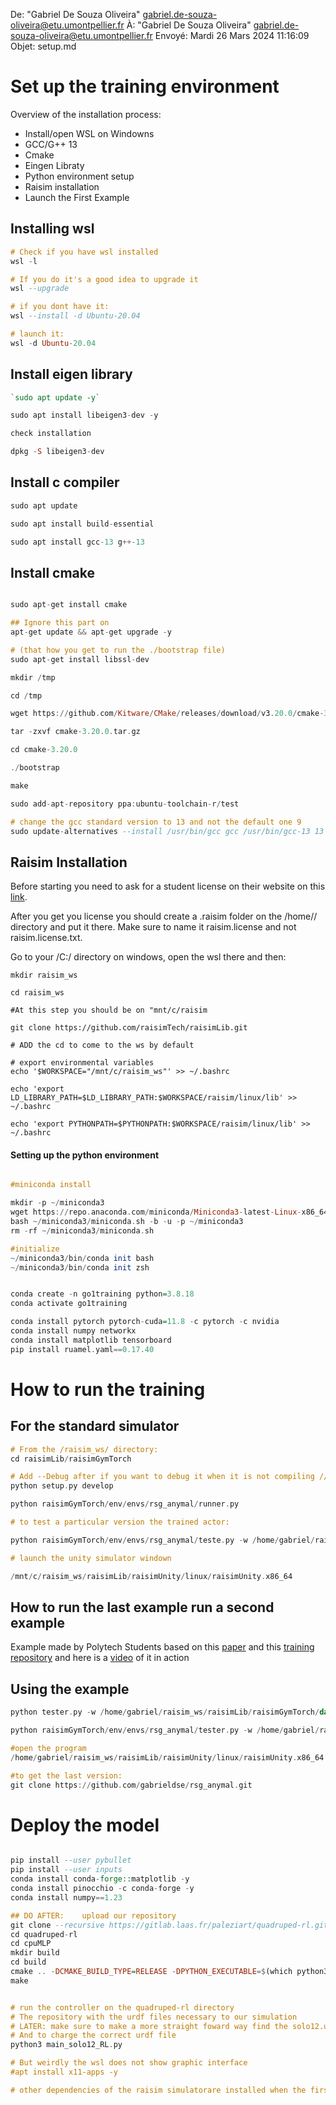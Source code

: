 

De: "Gabriel De Souza Oliveira" <gabriel.de-souza-oliveira@etu.umontpellier.fr>
À: "Gabriel De Souza Oliveira" <gabriel.de-souza-oliveira@etu.umontpellier.fr>
Envoyé: Mardi 26 Mars 2024 11:16:09
Objet: setup.md

# Set up the training environment
Overview of the installation process:
- Install/open WSL on Windowns
- GCC/G++ 13
- Cmake
- Eingen Libraty
- Python environment setup
- Raisim installation
- Launch the First Example
## Installing wsl

```hs
# Check if you have wsl installed
wsl -l

# If you do it's a good idea to upgrade it
wsl --upgrade

# if you dont have it:
wsl --install -d Ubuntu-20.04

# launch it:
wsl -d Ubuntu-20.04
```
## Install eigen library

```hs
`sudo apt update -y`

sudo apt install libeigen3-dev -y

check installation

dpkg -S libeigen3-dev
```
## Install c compiler
```hs
sudo apt update

sudo apt install build-essential

sudo apt install gcc-13 g++-13
```

## Install cmake
```hs

sudo apt-get install cmake

## Ignore this part on
apt-get update && apt-get upgrade -y

# (that how you get to run the ./bootstrap file)
sudo apt-get install libssl-dev 

mkdir /tmp

cd /tmp

wget https://github.com/Kitware/CMake/releases/download/v3.20.0/cmake-3.20.0.tar.gz

tar -zxvf cmake-3.20.0.tar.gz

cd cmake-3.20.0

./bootstrap

make

sudo add-apt-repository ppa:ubuntu-toolchain-r/test

# change the gcc standard version to 13 and not the default one 9
sudo update-alternatives --install /usr/bin/gcc gcc /usr/bin/gcc-13 13
```
## Raisim Installation
Before starting you need to ask for a student license on their website on this [link](https://raisim.com/sections/License.html).

After you get you license you should create a .raisim folder on the /home/<user>/ directory and put it there. Make sure to name it raisim.license and not raisim.license.txt.

Go to your /C:/ directory on windows, open the wsl there and then:
```
mkdir raisim_ws

cd raisim_ws

#At this step you should be on "mnt/c/raisim

git clone https://github.com/raisimTech/raisimLib.git

# ADD the cd to come to the ws by default

# export environmental variables
echo '$WORKSPACE="/mnt/c/raisim_ws"' >> ~/.bashrc

echo 'export LD_LIBRARY_PATH=$LD_LIBRARY_PATH:$WORKSPACE/raisim/linux/lib' >> ~/.bashrc

echo 'export PYTHONPATH=$PYTHONPATH:$WORKSPACE/raisim/linux/lib' >> ~/.bashrc 
```

#### Setting up the python environment

```hs

#miniconda install

mkdir -p ~/miniconda3
wget https://repo.anaconda.com/miniconda/Miniconda3-latest-Linux-x86_64.sh -O ~/miniconda3/miniconda.sh
bash ~/miniconda3/miniconda.sh -b -u -p ~/miniconda3
rm -rf ~/miniconda3/miniconda.sh

#initialize
~/miniconda3/bin/conda init bash
~/miniconda3/bin/conda init zsh


conda create -n go1training python=3.8.18
conda activate go1training

conda install pytorch pytorch-cuda=11.8 -c pytorch -c nvidia
conda install numpy networkx
conda install matplotlib tensorboard
pip install ruamel.yaml==0.17.40
```

# How to run the training

## For the standard simulator

```hs
# From the /raisim_ws/ directory:
cd raisimLib/raisimGymTorch

# Add --Debug after if you want to debug it when it is not compiling // there is also the "develop" you could add
python setup.py develop

python raisimGymTorch/env/envs/rsg_anymal/runner.py

# to test a particular version the trained actor:

python raisimGymTorch/env/envs/rsg_anymal/teste.py -w /home/gabriel/raisim_ws/raisimLib/raisimGymTorch/data/"your trained file .pt"

# launch the unity simulator windown

/mnt/c/raisim_ws/raisimLib/raisimUnity/linux/raisimUnity.x86_64

```
## How to run the last example run a second example
Example made by Polytech Students based on this [paper](https://laas.hal.science/hal-03761331) and this [training repository](https://github.com/Gepetto/soloRL) and here is a [video](https://www.youtube.com/watch?v=t-67qBxNyZI) of it in action

## Using the example
```hs
python tester.py -w /home/gabriel/raisim_ws/raisimLib/raisimGymTorch/data/anymal_locomotion/2024-02-19-13-27-44/full_600.pt

python raisimGymTorch/env/envs/rsg_anymal/tester.py -w /home/gabriel/raisim_ws/raisimLib/raisimGymTorch/data/anymal_locomotion/2024-03-25-16-17-37/full_2100.pt

#open the program 
/home/gabriel/raisim_ws/raisimLib/raisimUnity/linux/raisimUnity.x86_64

#to get the last version:
git clone https://github.com/gabrieldse/rsg_anymal.git
```


# Deploy the model
```hs

pip install --user pybullet
pip install --user inputs
conda install conda-forge::matplotlib -y
conda install pinocchio -c conda-forge -y
conda install numpy==1.23

## DO AFTER:    upload our repository
git clone --recursive https://gitlab.laas.fr/paleziart/quadruped-rl.git
cd quadruped-rl
cd cpuMLP
mkdir build
cd build
cmake .. -DCMAKE_BUILD_TYPE=RELEASE -DPYTHON_EXECUTABLE=$(which python3) -DPYTHON_STANDARD_LAYOUT=ON
make


# run the controller on the quadruped-rl directory
# The repository with the urdf files necessary to our simulation
# LATER: make sure to make a more straight foward way find the solo12.urdf file. conda install example-robot-data -c conda-forge
# And to charge the correct urdf file
python3 main_solo12_RL.py

# But weirdly the wsl does not show graphic interface 
#apt install x11-apps -y

# other dependencies of the raisim simulatorare installed when the first raisimGym environment is built


```